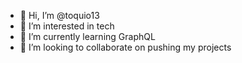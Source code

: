 - 👋 Hi, I’m @toquio13
- 👀 I’m interested in tech
- 🌱 I’m currently learning GraphQL
- 💞️ I’m looking to collaborate on pushing my projects

<!---
toquio13/toquio13 is a ✨ special ✨ repository because its `README.md` (this file) appears on your GitHub profile.
You can click the Preview link to take a look at your changes.
--->
